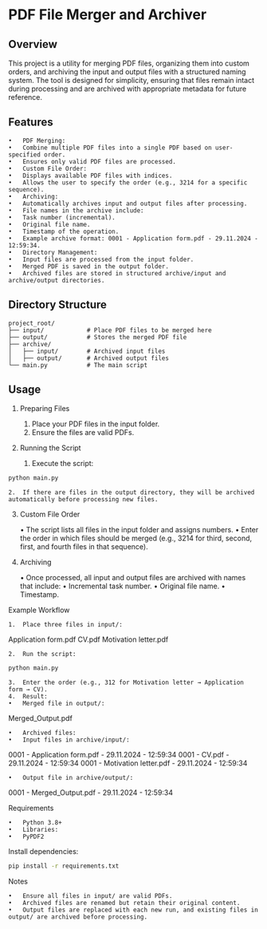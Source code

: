 # PDF File Merger and Archiver

## Overview

This project is a utility for merging PDF files, organizing them into custom orders, and archiving the input and output files with a structured naming system. The tool is designed for simplicity, ensuring that files remain intact during processing and are archived with appropriate metadata for future reference.

## Features

	•	PDF Merging:
	•	Combine multiple PDF files into a single PDF based on user-specified order.
	•	Ensures only valid PDF files are processed.
	•	Custom File Order:
	•	Displays available PDF files with indices.
	•	Allows the user to specify the order (e.g., 3214 for a specific sequence).
	•	Archiving:
	•	Automatically archives input and output files after processing.
	•	File names in the archive include:
	•	Task number (incremental).
	•	Original file name.
	•	Timestamp of the operation.
	•	Example archive format: 0001 - Application form.pdf - 29.11.2024 - 12:59:34.
	•	Directory Management:
	•	Input files are processed from the input folder.
	•	Merged PDF is saved in the output folder.
	•	Archived files are stored in structured archive/input and archive/output directories.

## Directory Structure
````
project_root/
├── input/            # Place PDF files to be merged here
├── output/           # Stores the merged PDF file
├── archive/
│   ├── input/        # Archived input files
│   ├── output/       # Archived output files
└── main.py           # The main script
````

## Usage

1. Preparing Files

	1.	Place your PDF files in the input folder.
	2.	Ensure the files are valid PDFs.

2. Running the Script

	1.	Execute the script:
````bash
python main.py
````

	2.	If there are files in the output directory, they will be archived automatically before processing new files.

3. Custom File Order

	•	The script lists all files in the input folder and assigns numbers.
	•	Enter the order in which files should be merged (e.g., 3214 for third, second, first, and fourth files in that sequence).

4. Archiving

	•	Once processed, all input and output files are archived with names that include:
	•	Incremental task number.
	•	Original file name.
	•	Timestamp.

Example Workflow

	1.	Place three files in input/:

Application form.pdf
CV.pdf
Motivation letter.pdf


	2.	Run the script:
````bash
python main.py
````

	3.	Enter the order (e.g., 312 for Motivation letter → Application form → CV).
	4.	Result:
	•	Merged file in output/:

Merged_Output.pdf


	•	Archived files:
	•	Input files in archive/input/:

0001 - Application form.pdf - 29.11.2024 - 12:59:34
0001 - CV.pdf - 29.11.2024 - 12:59:34
0001 - Motivation letter.pdf - 29.11.2024 - 12:59:34

	•	Output file in archive/output/:

0001 - Merged_Output.pdf - 29.11.2024 - 12:59:34

Requirements

	•	Python 3.8+
	•	Libraries:
	•	PyPDF2

Install dependencies:
````bash
pip install -r requirements.txt
````

Notes

	•	Ensure all files in input/ are valid PDFs.
	•	Archived files are renamed but retain their original content.
	•	Output files are replaced with each new run, and existing files in output/ are archived before processing.
